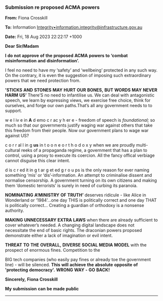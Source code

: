 ### Submission re proposed ACMA powers

**From:** Fiona Crosskill

**To:** Information [Integrity•<information.integrity@infrastructure.gov.au>](mailto:information.integrity@infrastructure.gov.au)

**Date:** Fri, 18 Aug 2023 22:22:17 +1000

**Dear** **Sir/Madam**

**I** **do** **not** **approve** **of** **the** **proposed** **ACMA** **powers** **to** **‘combat** **misinformation** **and** **disinformation’.**

I feel no need to have my ‘safety’ and ‘wellbeing’ protected in any such way. On the contrary, it is
even the suggestion of imposing such extraordinary powers that we need protection from.

**'STICKS** **AND** **STONES** **MAY** **HURT** **OUR** **BONES,** **BUT** **WORDS** **MAY** **NEVER** **HARM** **US’** There’S no need to infantilise
us. We can deal with antagonistic speech, we learn by expressing views, we exercise free choice,
think for ourselves, and forge our own paths.That’s all any government needs to to support.

w e l iv e in **A** d emo c r ac y h er e     - freedom of speech is _foundational;_ so much so that our governments
justify waging war against others that take this freedom from their people. Now our government
plans to wage war against US?

c o r r al l in g **us** in t o o n e o r t h o d o x y when we are proudly multi-cultural reeks of a propaganda
regime, a government that has a plan to control, using a proxy to execute its coercion. All the
fancy offical verbiage cannot disguise this clear intent.

d is c r ed it in g t ar g et ed g r o u ps is the only reason for ever naming something ‘mis’ or
‘dis’-information. An attempt to criminalise dissent and normalise censorship. A government
turning on its own citizens and making them ‘domestic terrorists’ is surely in need of curbing its
paranoia.

**NOMINATING** **A‘MINISTRY** **OF** **TRUTH’** deserves ridicule    - like Alice in Wonderland or ‘1984’...one day
THIS is politically correct and one day THAT is politically correct... Creating a guardian of
orthodoxy is a nonsense authority.

**MAKING** **UNNECESSARY** **EXTRA** **LAWS** when there are already sufficient to cover whatever’s needed.
A changing digital landscape does not necessitate the end of basic rights. The draconian powers
proposed demonstrate either a lack of imagination or evil intent.

**THREAT** **TO** **THE** **OVERALL,** **DIVERSE** **SOCIAL** **MEDIA** **MODEL** with the prospect of enormous fines. Competition to the

BIG tech companies (who easily pay fines or already toe the government line)    - will be silenced. **This** **will** **achieve**
**the** **absolute** **opposite** **of** **'protecting** **democracy'.**
**WRONG** **WAY** **-** **GO** **BACK!**

**Sincerely,**
**Fiona** **Crosskill**

**My** **submission** **can** **be** **made** **public**


-----

